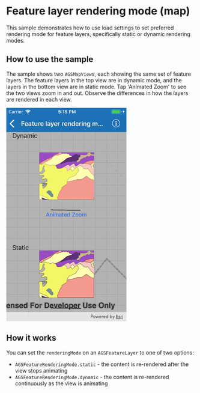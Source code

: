 # Feature layer rendering mode (map)

This sample demonstrates how to use load settings to set preferred rendering mode for feature layers, specifically static or dynamic rendering modes.

## How to use the sample

The sample shows two `AGSMapView`s, each showing the same set of feature layers. The feature layers in the top view are in dynamic mode, and the layers in the bottom view are in static mode. Tap 'Animated Zoom' to see the two views zoom in and out. Observe the differences in how the layers are rendered in each view. 

![](image.png)

## How it works

You can set the `renderingMode` on an `AGSFeatureLayer` to one of two options:

* `AGSFeatureRenderingMode.static` - the content is re-rendered after the view stops animating
* `AGSFeatureRenderingMode.dynamic` - the content is re-rendered continuously as the view is animating

